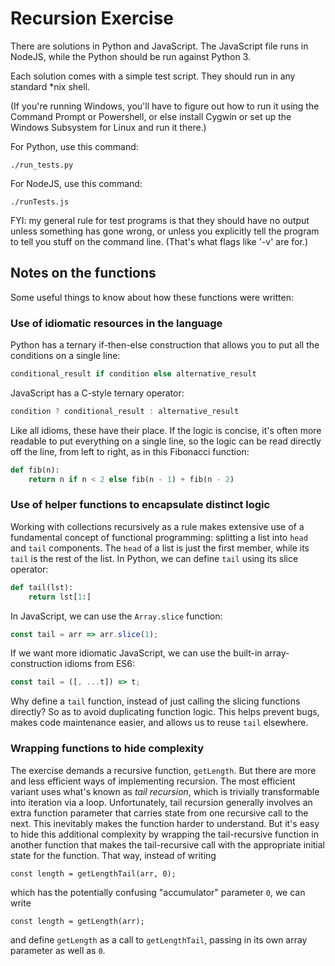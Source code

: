# Recursion Exercise

There are solutions in Python and JavaScript. The JavaScript file runs in 
NodeJS, while the Python should be run against Python 3.

Each solution comes with a simple test script. They should run in any
standard \*nix shell.

(If you're running Windows, you'll have to figure out how to run it using the
Command Prompt or Powershell, or else install Cygwin or set up the Windows
Subsystem for Linux and run it there.)

For Python, use this command:
```
./run_tests.py
```
For NodeJS, use this command:
```
./runTests.js
```

FYI: my general rule for test programs is that they should have no output
unless something has gone wrong, or unless you explicitly tell the program to
tell you stuff on the command line. (That's what flags like '-v' are for.)

## Notes on the functions

Some useful things to know about how these functions were written:

### Use of idiomatic resources in the language

Python has a ternary if-then-else construction that allows you to put all the
conditions on a single line:
```python
conditional_result if condition else alternative_result
```
JavaScript has a C-style ternary operator:
```javascript
condition ? conditional_result : alternative_result
```
Like all idioms, these have their place. If the logic is concise, it's often
more readable to put everything on a single line, so the logic can be read
directly off the line, from left to right, as in this Fibonacci function:
```python
def fib(n):
    return n if n < 2 else fib(n - 1) + fib(n - 2)
```

### Use of helper functions to encapsulate distinct logic

Working with collections recursively as a rule makes extensive use of a
fundamental concept of functional programming: splitting a list into `head`
and `tail` components. The `head` of a list is just the first member, while
its `tail` is the rest of the list. In Python, we can define `tail` using its
slice operator:
```python
def tail(lst):
    return lst[1:]
```
In JavaScript, we can use the `Array.slice` function:
```javascript
const tail = arr => arr.slice(1);
```
If we want more idiomatic JavaScript, we can use the built-in
array-construction idioms from ES6:
```javascript
const tail = ([, ...t]) => t;
```
Why define a `tail` function, instead of just calling the slicing functions
directly? So as to avoid duplicating function logic. This helps prevent bugs,
makes code maintenance easier, and allows us to reuse `tail` elsewhere.

### Wrapping functions to hide complexity

The exercise demands a recursive function, `getLength`. But there are more and
less efficient ways of implementing recursion. The most efficient variant uses
what's known as _tail recursion_, which is trivially transformable into
iteration via a loop. Unfortunately, tail recursion generally involves an
extra function parameter that carries state from one recursive call to the
next. This inevitably makes the function harder to understand. But it's easy
to hide this additional complexity by wrapping the tail-recursive function
in another function that makes the tail-recursive call with the appropriate
initial state for the function. That way, instead of writing
```
const length = getLengthTail(arr, 0);
```
which has the potentially confusing "accumulator" parameter `0`, we can write
```
const length = getLength(arr);
```
and define `getLength` as a call to `getLengthTail`, passing in its own array
parameter as well as `0`.
